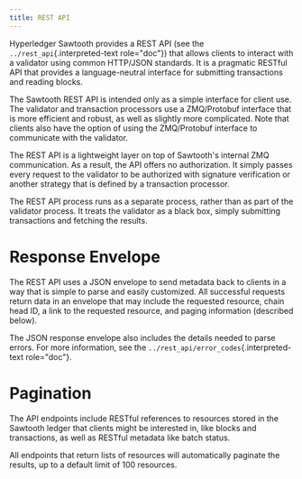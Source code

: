 ```yaml
---
title: REST API
---
```


Hyperledger Sawtooth provides a REST API (see the
`../rest_api`{.interpreted-text role="doc"}) that allows clients to
interact with a validator using common HTTP/JSON standards. It is a
pragmatic RESTful API that provides a language-neutral interface for
submitting transactions and reading blocks.

The Sawtooth REST API is intended only as a simple interface for client
use. The validator and transaction processors use a ZMQ/Protobuf
interface that is more efficient and robust, as well as slightly more
complicated. Note that clients also have the option of using the
ZMQ/Protobuf interface to communicate with the validator.

The REST API is a lightweight layer on top of Sawtooth\'s internal ZMQ
communication. As a result, the API offers no authorization. It simply
passes every request to the validator to be authorized with signature
verification or another strategy that is defined by a transaction
processor.

The REST API process runs as a separate process, rather than as part of
the validator process. It treats the validator as a black box, simply
submitting transactions and fetching the results.

# Response Envelope

<!--
  Licensed under Creative Commons Attribution 4.0 International License
  https://creativecommons.org/licenses/by/4.0/
-->

The REST API uses a JSON envelope to send metadata back to clients in a
way that is simple to parse and easily customized. All successful
requests return data in an envelope that may include the requested
resource, chain head ID, a link to the requested resource, and paging
information (described below).

The JSON response envelope also includes the details needed to parse
errors. For more information, see the
`../rest_api/error_codes`{.interpreted-text role="doc"}.

# Pagination

The API endpoints include RESTful references to resources stored in the
Sawtooth ledger that clients might be interested in, like blocks and
transactions, as well as RESTful metadata like batch status.

All endpoints that return lists of resources will automatically paginate
the results, up to a default limit of 100 resources.
